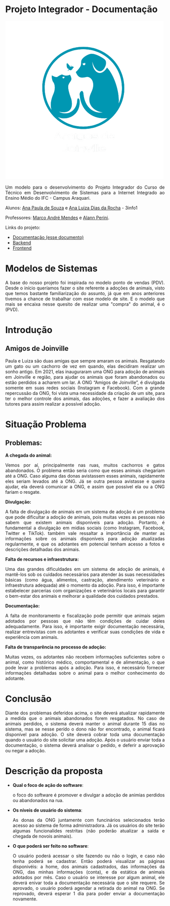 
# Projeto Integrador - Documentação
![Header](./logoo.png)


<p align="justify">Um modelo para o desenvolvimento do Projeto Integrador do Curso de Técnico em Desenvolvimento de Sistemas para a Internet Integrado ao Ensino Médio do IFC - Campus Araquari.

Alunos: [Ana Paula de Souza](https://github.com/aanappaula) e [Ana Luiza Dias da Rocha](https://github.com/AnaLuizaDias) - 3info1

Professores: [Marco André Mendes](github.com/marcoandre) e [Alann Perini](https://github.com/AlannKPerini).

Links do projeto:

-   [Documentação (esse documento)](github.com/aanappaula/projeto_integrador)
-   [Backend](github.com/marcoandre/pi-backend)
-   [Frontend](github.com/marcoandre/pi-frontend)


# Modelos de Sistemas

<p align="justify">A base do nosso projeto foi inspirada no modelo ponto de vendas (PDV). Desde o início queríamos fazer o site referente a adoções de animais, visto que temos bastante familiarização do assunto, já que em anos anteriores tivemos a chance de trabalhar com esse modelo de site. E o modelo que mais se encaixa nesse quesito de realizar uma "compra" do animal, é o (PVD).


#  Introdução

<h2>Amigos de Joinville</h2>

<p align="justify">Paula e Luiza são duas amigas que sempre amaram os animais. Resgatando um gato ou um cachorro de vez em quando, elas decidiram realizar um sonho antigo. Em 2021, elas inauguraram uma ONG para adoção de animais em Joinville e região, para ajudar os animais que foram abandonados ou estão perdidos a acharem um lar. A ONG “Amigos de Joinville”, é divulgada somente em suas redes sociais (Instagram e Facebook). Com a grande repercussão da ONG, foi vista uma necessidade da criação de um site, para ter o melhor controle dos animais, das adoções, e fazer a avaliação dos tutores para  assim realizar a possível adoção.


# Situação Problema


<h2>Problemas:</h2>

**A chegada do animal:** <p align="justify">Vemos por aí, principalmente nas ruas, muitos cachorros e gatos abandonados. O problema então seria como que esses animais chegariam até a ONG. Caso alguma das donas avistassem esses animais, rapidamente eles seriam levados até a ONG. Já se outra pessoa avistasse e queira ajudar, ela deverá comunicar a ONG, e assim que possível ela ou a ONG fariam o resgate. 

**Divulgação:** <p align="justify">A falta de divulgação de animais em um sistema de adoção é um problema que pode dificultar a adoção de animais, pois muitas vezes as pessoas não sabem que existem animais disponíveis para adoção. Portanto, é fundamental a divulgação em midias sociais (como Instagram, Facebook, Twitter e TikTok). também vale ressaltar a importância de manter as informações sobre os animais disponíveis para adoção atualizadas regularmente, e que os adotantes em potencial tenham acesso a fotos e descrições detalhadas dos animais.

**Falta de recursos e infraestrutura:** <p align="justify">Uma das grandes dificuldades em um sistema de adoção de animais, é mantê-los sob os cuidados necessários para atender às suas necessidades básicas (como água, alimentos, castração, atendimento veterinário e  infraestrutura adequada) até o momento da adoção. Para isso, é importante estabelecer parcerias com organizações e veterinários locais para garantir o bem-estar dos animais e melhorar a qualidade dos cuidados prestados.

**Documentação:** 
<p align="justify">A falta de monitoramento e fiscalização pode permitir que animais sejam adotados por pessoas que não têm condições de cuidar deles adequadamente. Para isso, é importante exigir documentação necessária, realizar entrevistas com os adotantes e verificar suas condições de vida e experiência com animais.

**Falta de transparência no processo de adoção:**
<p align="justify">Muitas vezes, os adotantes não recebem informações suficientes sobre o animal, como histórico médico, comportamental e de alimentação, o que pode levar a problemas após a adoção. Para isso, é necessário fornecer informações detalhadas sobre o animal para o melhor conhecimento do adotante.


# Conclusão

<p align="justify">Diante dos problemas deferidos acima, o site deverá atualizar rapidamente a medida que o animais abandonados forem resgatados. No caso de animais perdidos, o sistema deverá manter o animal durante 15 dias no sistema, mas se nesse perído o dono não for encontrado, o animal ficará disponível para adoção.
O site deverá cobrar toda uma documentação quando o usuário do site solicitar uma adoção. Após o usuário enviar toda a documentação, o sistema deverá analisar o pedido, e deferir a aprovação ou negar a adoção.

#  Descrição da proposta

-   **Qual o foco de ação do software**: <p align="justify">o foco do software é promover e divulgar a adoção de animias perdidos ou abandonados na rua.
-   **Os níveis de usuário do sistema**: <p align="justify">As donas da ONG juntamente com funcinários selecionados terão acesso ao sistema de forma administradora. Já os usuários do site terão algumas funcionalides restritas (não poderão atualizar a saída e chegada de novois animais).
-   **O que poderá ser feito no software**: <p align="justify">O usuário poderá acessar o site fazendo ou não o login, e caso não tenha poderá se cadastrar. Então poderá visualizar as páginas disponivéis: a home, dos animais cadastrados, das informações da ONG, das minhas informações (conta), e da estática de animais adotados por mês. Caso o usuário se interesse por algum animal, ele deverá enivar toda a documentação necessária que o site requere. Se aprovado, o usuário poderá agendar a retirada do animal na ONG. Se reprovado, deverá esperar 1 dia para poder enviar a documentação novamente. 

